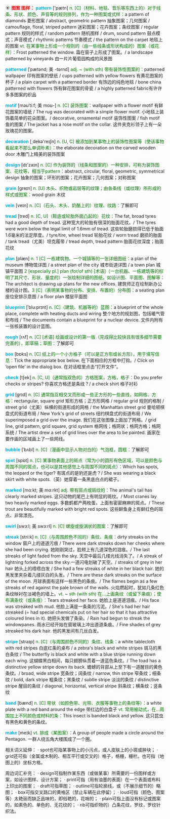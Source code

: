 ☀ <font color="red">**图案 图样：**</font>
<font color="sky blue">**pattern**</font> ['pætn] 
<font color="rgb(227, 108, 9)">n. [C]（材料、地毯、音乐等东西上的）对于线条、形状、颜色、声音等的规则排列，作为一种图案或式样：</font>a pattern of diamonds 菱形图案 / abstract, geometric pattern 抽象图案；几何图案 / camouflage, floral, striped pattern 迷彩图案；花卉图案；条纹图案 / regular pattern 规则的样式 / random pattern 随机图样 / drum, sound pattern 鼓点模式；声音模式 / rhythmic patterns 节奏模式 / the pattern on the carpet 地毯上的图案 <font color="rgb(227, 108, 9)">vt. 在某事物上形成一个规则的（由一些线条或形状构成的）图案（或花样）：</font>Frost patterned the window. 霜在窗子上形成了图案。/ a landscape patterned by vineyards 由一片片葡萄园构成的风景图
                      
<font color="sky blue">**patterned**</font> [ˈpætənd; 美 -tərnd]
<font color="rgb(227, 108, 9)">adj. ~ (with sth) 带有装饰性图案的：</font>patterned wallpaper 印有图案的壁纸 / cups patterned with yellow flowers 有黄花图案的杯子 / a plain carpet with a patterned border 有饰边的纯色地毯 / bone china patterned with flowers 饰有鲜花图案的骨瓷 / a highly patterned fabric有许许多多图案的织品

<font color="sky blue">**motif**</font> [məʊˈti:f; 美 moʊ-]
<font color="rgb(227, 108, 9)">n. [C] 装饰图案：</font>wallpaper with a flower motif 有鲜花图案的墙纸 / The rug was decorated with a simple flower motif. 小地毯上装饰着简单的花朵图案。/ decorative, ornamental motif 装饰性图案 / fish motif 鱼的图案 / The jacket has a rose motif on the collar. 这件夹克衫领子上有一朵玫瑰花的图案。

<font color="sky blue">**decoration**</font> [͵dekə'reɪʃn] 
<font color="rgb(227, 108, 9)">n. [U, C] 被添加到某事物上的装饰性图案等（使该事物看起来不那么单调朴素）：</font>the elaborate decoration on the carved wooden door 木雕门上精美的装饰图案

<font color="sky blue">**design**</font> [dɪ'zaɪn] 
<font color="rgb(227, 108, 9)">n. [C] 作为装饰的（线条和图案的）一种安排，可称为装饰图案、花纹等，相当于pattern：</font>abstract, circular, floral, geometric, symmetrical design 抽象的图案；环形的图案；花卉图案；几何图案；对称图案

<font color="sky blue">**grain**</font> [ɡreɪn] 
<font color="rgb(227, 108, 9)">n. [U] 木头、织物或岩层等的纹理；由各条线（或纹理）所形成的样式或图案：</font>wood grain 木纹
      
<font color="sky blue">**vein**</font> [veɪn]
<font color="rgb(227, 108, 9)">n. [C]（石头、木头、奶酪上的）纹理、纹路：</font>了解即可

<font color="sky blue">**tread**</font> [tred]
<font color="rgb(227, 108, 9)">n. [C, U]（鞋底或轮胎外面凸起的）花纹：</font>The fat, broad tyres had a good depth of tread. 这种宽大的轮胎有很深的胎面花纹。/ The tyres were worn below the legal limit of 1.6mm of tread. 这些轮胎磨损得已低于胎面1.6毫米的法定厚度。/ tyre/tire, wheel tread 轮胎花纹 / worn tread 磨损的胎面 / tank tread（尤美）坦克履带 / tread depth, tread pattern 胎面花纹深度；胎面花纹

<font color="sky blue">**plan**</font> [plæn] 
<font color="rgb(227, 108, 9)">n. 1 [C] 一栋建筑物、一个城镇等的一张详细图纸：</font>a plan of the museum 博物馆详图 / a street plan of the city 城市街道详图 / a town plan 城镇平面图 <font color="rgb(227, 108, 9)">2 [especially pl.] plan (for/of sth) [术语]（一台机器、一栋建筑等的标明了其尺寸、形状、量度的）一张绘制详细的图纸，如设计图、平面图、图解等：</font>The architect is drawing up plans for the new offices. 建筑师正在绘制新办公楼的设计图。<font color="rgb(227, 108, 9)">3 [C]（表明某事物的分布、安排、布置的）分布图：</font>a seating plan 座位安排示意图 / a floor plan 楼层平面图
           
<font color="sky blue">**blueprint**</font> [ˈblu:prɪnt]
<font color="rgb(227, 108, 9)">n. [C]（建筑、机器等的）蓝图：</font>a blueprint of the whole place, complete with heating ducts and wiring 整个地方的规划图，包括暖气管和布线 / The documents contain a blueprint for a nuclear device. 文件内附有一张核装置的设计蓝图。

<font color="sky blue">**rough**</font> [rʌf] 
<font color="rgb(227, 108, 9)">n. [C] [术语] 绘画或设计的第一版（完成得比较快且有很多细节需要完善的），即草稿；草图：</font>了解即可

<font color="sky blue">**box**</font> [bɒks] 
<font color="rgb(227, 108, 9)">n. [C] 纸上的一个小方格子（可以是正方形或长方形），用于填写信息：</font>Tick the appropriate box below. 在下面相应的方框中打钩。/ Click on ‘open file’ in the dialog box. 在对话框里点击“打开文件”。

<font color="sky blue">**check**</font> [tʃek] 
<font color="rgb(227, 108, 9)">n. [C, U]（通常指双色的）方格图案，方格，格子：</font>Do you prefer checks or stripes? 你喜欢方格还是条纹？/ a check shirt 格子衬衫
                      
<font color="sky blue">**grid**</font> [grɪd]
<font color="rgb(227, 108, 9)">n. [C] 通常指互相交叉而形成一些正方形的一些直线，如网格、方格：</font>rectangular, square grid 矩形方格；正方形网格 / regular grid 规则的格制 / street grid（尤美）纵横的街道形成的网格 / the Manhattan street grid 曼哈顿棋盘式的街道布局 / New York's grid of streets 纽约棋盘式的街道布局 / We superimposed a grid over the image. 我们在这张图像上面加了网格。/ grid line, grid pattern, grid square, grid system 格网线；格网状；格网方格；格网系统 / The artist drew a set of grid lines over the area to be painted. 画家在要作画的区域画上了一些网线。

<font color="sky blue">**bubble**</font> [ˈbʌbl]
<font color="rgb(227, 108, 9)">n. [C]（漫画中显示人物对白的）气泡框，圆框：</font>了解即可

<font color="sky blue">**spot**</font> [spɒt] 
<font color="rgb(227, 108, 9)">n. [C] 某事物表面上的斑点（常为小的圆形有色区域，可以是颜色与周围不同的斑点，也可以是其他感觉上与周围不同的斑点）：</font>Which has spots, the leopard or the tiger? 有斑点的是豹还是虎？/ She was wearing a black skirt with white spots.（英）她穿着一条黑底白点的裙子。
                      
<font color="sky blue">**marked**</font> [mɑ:kt; 美 mɑ:rkt]
<font color="rgb(227, 108, 9)">adj. 带有斑点或斑纹的：</font>The animal's tail has clearly marked stripes. 这只动物的尾巴上有明显的斑纹。/ Most cranes lay two heavily marked eggs. 多数鹤都产两枚蛋，上面有密密麻麻的斑点。/ These trout are beautifully marked with bright red spots. 这些鲜鱼身上有鲜红色的斑点、非常漂亮。

<font color="sky blue">**swirl**</font> [swɜ:l; 美 swɜ:rl]
<font color="rgb(227, 108, 9)">n. [C] 螺旋或旋涡状的图案：</font>了解即可
           
<font color="sky blue">**streak**</font> [stri:k]
<font color="rgb(227, 108, 9)">n. [C]（与周围颜色不同的）条纹、条痕：</font>dirty streaks on the window 窗户上的道道污痕 / There were dark streaks down her cheeks where she had been crying. 她刚刚哭过，脸颊上有几道深色的泪痕。/ The last streaks of light faded from the sky. 天空中最后几缕光线消失了。/ A streak of lightning forked across the sky.一道闪电划破了天空。/ streaks of grey in her hair 她头上的绺绺白发 / She had a few streaks of white in her black hair. 她的黑发里夹杂着几缕灰白的头发。/ There are these dark streaks on the surface of the moon. 月球表面有这样一些黑色的条痕。/ The flames begin as a few streaks of red against the pale brown of the walls. 火焰燃起时，犹如几条红色条纹映衬在淡褐色的墙上。<font color="rgb(227, 108, 9)">vt. ~ sth (with sth) 在…上画条纹（或留下条痕）；使布满条纹（或条痕）：</font>Tears streaked her face. 她脸上是道道泪痕。/ His face was streaked with mud. 他脸上满是一条条的污泥。/ She's had her hair streaked (= had special chemicals put on her hair so that it has attractive coloured lines in it). 她把头发做了条染。/ Rain had begun to streak the windowpanes. 雨水已经开始在窗玻璃上冲出道道条痕。/ Fine shades of grey streaked his dark hair. 他的黑发间有几丝白发。
           
<font color="sky blue">**stripe**</font> [straɪp]
<font color="rgb(227, 108, 9)">n. [C]（与周围颜色不同的）条纹、线条：</font>a white tablecloth with red stripes 白底红条的桌布 / a zebra's black and white stripes 斑马的黑白条纹 / The butterfly is black and white with a blue stripe running down each wing. 这蝴蝶黑白相间，每只翅膀纵贯着一道蓝色条纹。/ The toad has a distinctive yellow stripe down its back. 蟾蜍的背部从上至下有一道醒目的黄色条纹。/ broad, wide stripe 宽条纹；阔条纹 / narrow, thin stripe 窄条纹；细条纹 / bold, dark stripe 粗条纹；黑条纹 / subtle stripe 淡淡的条纹 / distinctive stripe 醒目的条纹 / diagonal, horizontal, vertical stripe 斜条纹；横条纹；竖条纹

<font color="sky blue">**band**</font> [bænd] 
<font color="rgb(227, 108, 9)">n. [C] 带状（如颜色带、光带、衣服等事物上的条纹等）：</font>a white plate with a red band around the edge 带红边的白盘子 <font color="rgb(227, 108, 9)">vt. 常用被动式，在…周围加上不同颜色或材料的条：</font>This insect is banded black and yellow. 这只昆虫有黑色和黄色的条纹。

<font color="sky blue">**make**</font> [meɪk] 
<font color="rgb(227, 108, 9)">vt. 排成（某图案）：</font>A group of people made a circle around the Pentagon. 一群人绕五角大楼围成了一个圈。

相关词义延伸：
· spot也可指某事物上的小污点，或人皮肤上的小斑或肿块；
· grid还可指（金属或木制的、相互平行或交叉的）格子，格栅，栅栏。也可指（地图上的）坐标方格。

周边词汇补充：
· design可指制作某东西（或做某事）所需要的一份图样或方案，如设计图样、设计方案；
· print可指（用有油墨的表面）在一个表面或布料上印出的图案；
· draft可指草图；
· outline可指轮廓线，或（不展示细节的）略图；
· box可指交叉路口的黄格区（禁止车辆在此停留）；
· loud可指（颜色、图案等）太艳丽而缺乏品味的，即俗艳的，花哨的；
· plain可指上面没有标记或图案的，如素色的、单色的、无花纹的；
· rib可指织物的）凸条花纹，罗纹，罗纹针织法。